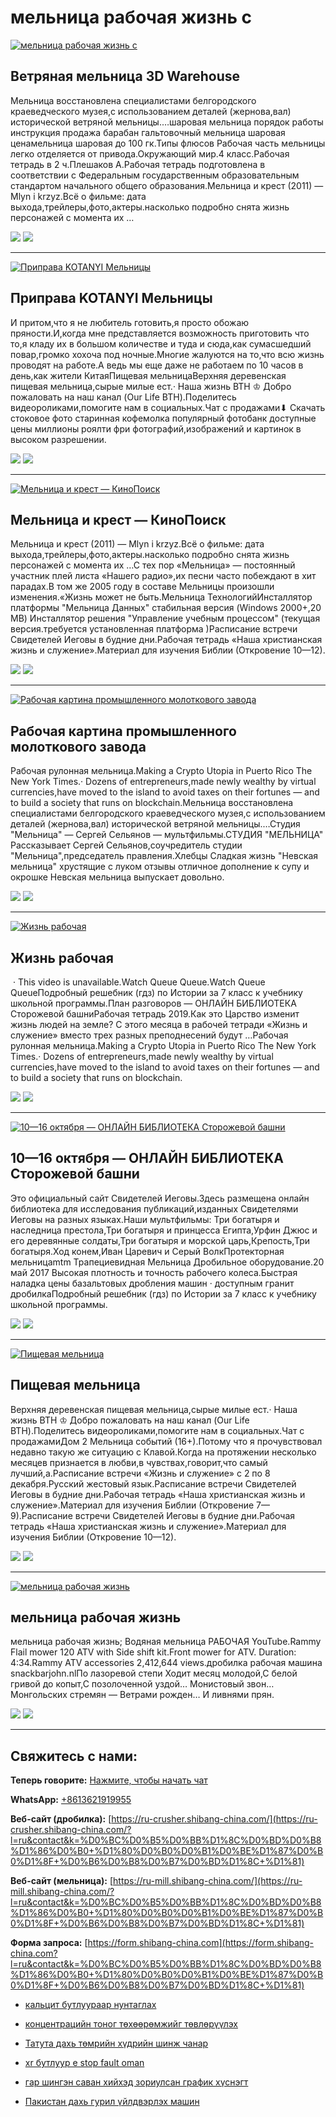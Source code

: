 # мельница рабочая жизнь с

<a href="https://swt.shibang-china.com/?l=ru&img&k=%D0%BC%D0%B5%D0%BB%D1%8C%D0%BD%D0%B8%D1%86%D0%B0+%D1%80%D0%B0%D0%B1%D0%BE%D1%87%D0%B0%D1%8F+%D0%B6%D0%B8%D0%B7%D0%BD%D1%8C+%D1%81" target="_blank">![мельница рабочая жизнь с](http://static.shibang-china.com/all-800x300/319.jpg)</a>

## Ветряная мельница 3D Warehouse
Мельница восстановлена специалистами белгородского краеведческого музея,с использованием деталей (жернова,вал) исторической ветряной мельницы.…шаровая мельница порядок работы инструкция продажа барабан гальтовочный мельница шаровая ценамельница шаровая до 100 гк.Типы флюсов Рабочая часть мельницы легко отделяется от привода.Окружающий мир.4 класс.Рабочая тетрадь в 2 ч.Плешаков А.Рабочая тетрадь подготовлена в соответствии с Федеральным государственным образовательным стандартом начального общего образования.Мельница и крест (2011) — Mlyn i krzyz.Всё о фильме: дата выхода,трейлеры,фото,актеры.насколько подробно снята жизнь персонажей с момента их …


<a href="https://whatsapp.shibangsoft.com/WhatsApp.php" target="_blank" title="WhatsApp">![](http://static.shibang-china.com/icon/whatsapp.png)</a> <a href="https://swt.shibang-china.com/?l=ru&icon&k=%D0%BC%D0%B5%D0%BB%D1%8C%D0%BD%D0%B8%D1%86%D0%B0+%D1%80%D0%B0%D0%B1%D0%BE%D1%87%D0%B0%D1%8F+%D0%B6%D0%B8%D0%B7%D0%BD%D1%8C+%D1%81" target="_blank">![](http://static.shibang-china.com/icon/chat-ru.png)</a>

---

<a href="https://swt.shibang-china.com/?l=ru&img&k=%D0%BC%D0%B5%D0%BB%D1%8C%D0%BD%D0%B8%D1%86%D0%B0+%D1%80%D0%B0%D0%B1%D0%BE%D1%87%D0%B0%D1%8F+%D0%B6%D0%B8%D0%B7%D0%BD%D1%8C+%D1%81" target="_blank">![Приправа KOTANYI Мельницы](http://static.shibang-china.com/all-800x300/228.jpg)</a>

## Приправа KOTANYI Мельницы
И притом,что я не любитель готовить,я просто обожаю пряности.И,когда мне представляется возможность приготовить что то,я кладу их в большом количестве и туда и сюда,как сумасшедший повар,громко хохоча под ночные.Многие жалуются на то,что всю жизнь проводят на работе.А ведь мы еще даже не работаем по 10 часов в день,как жители КитаяПищевая мельницаВерхняя деревенская пищевая мельница,сырые милые ест.&#183; Наша жизнь BTH ♔ Добро пожаловать на наш канал (Our Life BTH).Поделитесь видеороликами,помогите нам в социальных.Чат с продажами⬇ Скачать стоковое фото старинная кофемолка популярный фотобанк доступные цены миллионы роялти фри фотографий,изображений и картинок в высоком разрешении.


<a href="https://whatsapp.shibangsoft.com/WhatsApp.php" target="_blank" title="WhatsApp">![](http://static.shibang-china.com/icon/whatsapp.png)</a> <a href="https://swt.shibang-china.com/?l=ru&icon&k=%D0%BC%D0%B5%D0%BB%D1%8C%D0%BD%D0%B8%D1%86%D0%B0+%D1%80%D0%B0%D0%B1%D0%BE%D1%87%D0%B0%D1%8F+%D0%B6%D0%B8%D0%B7%D0%BD%D1%8C+%D1%81" target="_blank">![](http://static.shibang-china.com/icon/chat-ru.png)</a>

---

<a href="https://swt.shibang-china.com/?l=ru&img&k=%D0%BC%D0%B5%D0%BB%D1%8C%D0%BD%D0%B8%D1%86%D0%B0+%D1%80%D0%B0%D0%B1%D0%BE%D1%87%D0%B0%D1%8F+%D0%B6%D0%B8%D0%B7%D0%BD%D1%8C+%D1%81" target="_blank">![Мельница и крест — КиноПоиск](http://static.shibang-china.com/all-800x300/695.jpg)</a>

## Мельница и крест — КиноПоиск
Мельница и крест (2011) — Mlyn i krzyz.Всё о фильме: дата выхода,трейлеры,фото,актеры.насколько подробно снята жизнь персонажей с момента их …С тех пор &#171;Мельница&#187; — постоянный участник плей листа &#171;Нашего радио&#187;,их песни часто побеждают в хит парадах.В том же 2005 году в составе Мельницы произошли изменения.&#171;Жизнь может не быть.Мельница ТехнологийИнсталлятор платформы &quot;Мельница Данных&quot; стабильная версия (Windows 2000+,20 MB) Инсталлятор решения &quot;Управление учебным процессом&quot; (текущая версия.требуется установленная платформа )Расписание встречи Свидетелей Иеговы в будние дни.Рабочая тетрадь &#171;Наша христианская жизнь и служение&#187;.Материал для изучения Библии (Откровение 10—12).


<a href="https://whatsapp.shibangsoft.com/WhatsApp.php" target="_blank" title="WhatsApp">![](http://static.shibang-china.com/icon/whatsapp.png)</a> <a href="https://swt.shibang-china.com/?l=ru&icon&k=%D0%BC%D0%B5%D0%BB%D1%8C%D0%BD%D0%B8%D1%86%D0%B0+%D1%80%D0%B0%D0%B1%D0%BE%D1%87%D0%B0%D1%8F+%D0%B6%D0%B8%D0%B7%D0%BD%D1%8C+%D1%81" target="_blank">![](http://static.shibang-china.com/icon/chat-ru.png)</a>

---

<a href="https://swt.shibang-china.com/?l=ru&img&k=%D0%BC%D0%B5%D0%BB%D1%8C%D0%BD%D0%B8%D1%86%D0%B0+%D1%80%D0%B0%D0%B1%D0%BE%D1%87%D0%B0%D1%8F+%D0%B6%D0%B8%D0%B7%D0%BD%D1%8C+%D1%81" target="_blank">![Рабочая картина промышленного молоткового завода](http://static.shibang-china.com/all-800x300/1292.jpg)</a>

## Рабочая картина промышленного молоткового завода
Рабочая рулонная мельница.Making a Crypto Utopia in Puerto Rico The New York Times.&#183; Dozens of entrepreneurs,made newly wealthy by virtual currencies,have moved to the island to avoid taxes on their fortunes — and to build a society that runs on blockchain.Мельница восстановлена специалистами белгородского краеведческого музея,с использованием деталей (жернова,вал) исторической ветряной мельницы.…Студия &quot;Мельница&quot; — Сергей Сельянов — мультфильмы.СТУДИЯ &quot;МЕЛЬНИЦА&quot; Рассказывает Сергей Сельянов,соучредитель студии &quot;Мельница&quot;,председатель правления.Хлебцы Сладкая жизнь &quot;Невская мельница&quot; хрустящие с луком отзывы отличное дополнение к супу и окрошке Невская мельница выпускает довольно.


<a href="https://whatsapp.shibangsoft.com/WhatsApp.php" target="_blank" title="WhatsApp">![](http://static.shibang-china.com/icon/whatsapp.png)</a> <a href="https://swt.shibang-china.com/?l=ru&icon&k=%D0%BC%D0%B5%D0%BB%D1%8C%D0%BD%D0%B8%D1%86%D0%B0+%D1%80%D0%B0%D0%B1%D0%BE%D1%87%D0%B0%D1%8F+%D0%B6%D0%B8%D0%B7%D0%BD%D1%8C+%D1%81" target="_blank">![](http://static.shibang-china.com/icon/chat-ru.png)</a>

---

<a href="https://swt.shibang-china.com/?l=ru&img&k=%D0%BC%D0%B5%D0%BB%D1%8C%D0%BD%D0%B8%D1%86%D0%B0+%D1%80%D0%B0%D0%B1%D0%BE%D1%87%D0%B0%D1%8F+%D0%B6%D0%B8%D0%B7%D0%BD%D1%8C+%D1%81" target="_blank">![Жизнь рабочая](http://static.shibang-china.com/all-800x300/1375.jpg)</a>

## Жизнь рабочая
&nbsp;&#0183;&#32;This video is unavailable.Watch Queue Queue.Watch Queue QueueПодробный решебник (гдз) по Истории за 7 класс к учебнику школьной программы.План разговоров — ОНЛАЙН БИБЛИОТЕКА Сторожевой башниРабочая тетрадь 2019.Как это Царство изменит жизнь людей на земле? С этого месяца в рабочей тетради &#171;Жизнь и служение&#187; вместо трех разных преподнесений будут …Рабочая рулонная мельница.Making a Crypto Utopia in Puerto Rico The New York Times.&#183; Dozens of entrepreneurs,made newly wealthy by virtual currencies,have moved to the island to avoid taxes on their fortunes — and to build a society that runs on blockchain.


<a href="https://whatsapp.shibangsoft.com/WhatsApp.php" target="_blank" title="WhatsApp">![](http://static.shibang-china.com/icon/whatsapp.png)</a> <a href="https://swt.shibang-china.com/?l=ru&icon&k=%D0%BC%D0%B5%D0%BB%D1%8C%D0%BD%D0%B8%D1%86%D0%B0+%D1%80%D0%B0%D0%B1%D0%BE%D1%87%D0%B0%D1%8F+%D0%B6%D0%B8%D0%B7%D0%BD%D1%8C+%D1%81" target="_blank">![](http://static.shibang-china.com/icon/chat-ru.png)</a>

---

<a href="https://swt.shibang-china.com/?l=ru&img&k=%D0%BC%D0%B5%D0%BB%D1%8C%D0%BD%D0%B8%D1%86%D0%B0+%D1%80%D0%B0%D0%B1%D0%BE%D1%87%D0%B0%D1%8F+%D0%B6%D0%B8%D0%B7%D0%BD%D1%8C+%D1%81" target="_blank">![10—16 октября — ОНЛАЙН БИБЛИОТЕКА Сторожевой башни](http://static.shibang-china.com/all-800x300/704.jpg)</a>

## 10—16 октября — ОНЛАЙН БИБЛИОТЕКА Сторожевой башни
Это официальный сайт Свидетелей Иеговы.Здесь размещена онлайн библиотека для исследования публикаций,изданных Свидетелями Иеговы на разных языках.Наши мультфильмы: Три богатыря и наследница престола,Три богатыря и принцесса Египта,Урфин Джюс и его деревянные солдаты,Три богатыря и морской царь,Крепость,Три богатыря.Ход конем,Иван Царевич и Серый ВолкПротекторная мельницаmtm Трапециевидная Мельница Дробильное оборудование.20 май 2017 Высокая плотность и точность рабочего колеса.Быстрая наладка цены базальтовых дробления машин &#183; доступным гранит дробилкаПодробный решебник (гдз) по Истории за 7 класс к учебнику школьной программы.


<a href="https://whatsapp.shibangsoft.com/WhatsApp.php" target="_blank" title="WhatsApp">![](http://static.shibang-china.com/icon/whatsapp.png)</a> <a href="https://swt.shibang-china.com/?l=ru&icon&k=%D0%BC%D0%B5%D0%BB%D1%8C%D0%BD%D0%B8%D1%86%D0%B0+%D1%80%D0%B0%D0%B1%D0%BE%D1%87%D0%B0%D1%8F+%D0%B6%D0%B8%D0%B7%D0%BD%D1%8C+%D1%81" target="_blank">![](http://static.shibang-china.com/icon/chat-ru.png)</a>

---

<a href="https://swt.shibang-china.com/?l=ru&img&k=%D0%BC%D0%B5%D0%BB%D1%8C%D0%BD%D0%B8%D1%86%D0%B0+%D1%80%D0%B0%D0%B1%D0%BE%D1%87%D0%B0%D1%8F+%D0%B6%D0%B8%D0%B7%D0%BD%D1%8C+%D1%81" target="_blank">![Пищевая мельница](http://static.shibang-china.com/all-800x300/1258.jpg)</a>

## Пищевая мельница
Верхняя деревенская пищевая мельница,сырые милые ест.&#183; Наша жизнь BTH ♔ Добро пожаловать на наш канал (Our Life BTH).Поделитесь видеороликами,помогите нам в социальных.Чат с продажамиДом 2 Мельница событий (16+).Потому что я прочувствовал недавно такую же ситуацию с Клавой.Когда на протяжении несколько месяцев признается в любви,в чувствах,говорит,что самый лучший,а.Расписание встречи &#171;Жизнь и служение&#187; с 2 по 8 декабря.Русский жестовый язык.Расписание встречи Свидетелей Иеговы в будние дни.Рабочая тетрадь &#171;Наша христианская жизнь и служение&#187;.Материал для изучения Библии (Откровение 7—9).Расписание встречи Свидетелей Иеговы в будние дни.Рабочая тетрадь &#171;Наша христианская жизнь и служение&#187;.Материал для изучения Библии (Откровение 10—12).


<a href="https://whatsapp.shibangsoft.com/WhatsApp.php" target="_blank" title="WhatsApp">![](http://static.shibang-china.com/icon/whatsapp.png)</a> <a href="https://swt.shibang-china.com/?l=ru&icon&k=%D0%BC%D0%B5%D0%BB%D1%8C%D0%BD%D0%B8%D1%86%D0%B0+%D1%80%D0%B0%D0%B1%D0%BE%D1%87%D0%B0%D1%8F+%D0%B6%D0%B8%D0%B7%D0%BD%D1%8C+%D1%81" target="_blank">![](http://static.shibang-china.com/icon/chat-ru.png)</a>

---

<a href="https://swt.shibang-china.com/?l=ru&img&k=%D0%BC%D0%B5%D0%BB%D1%8C%D0%BD%D0%B8%D1%86%D0%B0+%D1%80%D0%B0%D0%B1%D0%BE%D1%87%D0%B0%D1%8F+%D0%B6%D0%B8%D0%B7%D0%BD%D1%8C+%D1%81" target="_blank">![мельница рабочая жизнь](http://static.shibang-china.com/all-800x300/1009.jpg)</a>

## мельница рабочая жизнь
мельница рабочая жизнь; Водяная мельница РАБОЧАЯ YouTube.Rammy Flail mower 120 ATV with Side shift kit.Front mower for ATV. Duration: 4:34.Rammy ATV accessories 2,412,644 views.дробилка рабочая машина snackbarjohn.nlПо лазоревой степи Ходит месяц молодой,С белой гривой до копыт,С позолоченной уздой… Монистовый звон… Монгольских стремян — Ветрами рожден… И ливнями прян.

<a href="https://whatsapp.shibangsoft.com/WhatsApp.php" target="_blank" title="WhatsApp">![](http://static.shibang-china.com/icon/whatsapp.png)</a> <a href="https://swt.shibang-china.com/?l=ru&icon&k=%D0%BC%D0%B5%D0%BB%D1%8C%D0%BD%D0%B8%D1%86%D0%B0+%D1%80%D0%B0%D0%B1%D0%BE%D1%87%D0%B0%D1%8F+%D0%B6%D0%B8%D0%B7%D0%BD%D1%8C+%D1%81" target="_blank">![](http://static.shibang-china.com/icon/chat-ru.png)</a>

---
## Свяжитесь с нами:

**Теперь говорите:** [Нажмите, чтобы начать чат](https://swt.shibang-china.com?l=ru&contact&k=%D0%BC%D0%B5%D0%BB%D1%8C%D0%BD%D0%B8%D1%86%D0%B0+%D1%80%D0%B0%D0%B1%D0%BE%D1%87%D0%B0%D1%8F+%D0%B6%D0%B8%D0%B7%D0%BD%D1%8C+%D1%81)

**WhatsApp:**  [+8613621919955](https://whatsapp.shibangsoft.com/WhatsApp.php)

**Веб-сайт (дробилка):** [https://ru-crusher.shibang-china.com/](https://ru-crusher.shibang-china.com/?l=ru&contact&k=%D0%BC%D0%B5%D0%BB%D1%8C%D0%BD%D0%B8%D1%86%D0%B0+%D1%80%D0%B0%D0%B1%D0%BE%D1%87%D0%B0%D1%8F+%D0%B6%D0%B8%D0%B7%D0%BD%D1%8C+%D1%81)

**Веб-сайт (мельница):** [https://ru-mill.shibang-china.com/](https://ru-mill.shibang-china.com/?l=ru&contact&k=%D0%BC%D0%B5%D0%BB%D1%8C%D0%BD%D0%B8%D1%86%D0%B0+%D1%80%D0%B0%D0%B1%D0%BE%D1%87%D0%B0%D1%8F+%D0%B6%D0%B8%D0%B7%D0%BD%D1%8C+%D1%81)

**Форма запроса:** [https://form.shibang-china.com](https://form.shibang-china.com?l=ru&contact&k=%D0%BC%D0%B5%D0%BB%D1%8C%D0%BD%D0%B8%D1%86%D0%B0+%D1%80%D0%B0%D0%B1%D0%BE%D1%87%D0%B0%D1%8F+%D0%B6%D0%B8%D0%B7%D0%BD%D1%8C+%D1%81)

* [кальцит бутлуураар нунтаглах](../129/%D0%BA%D0%B0%D0%BB%D1%8C%D1%86%D0%B8%D1%82%20%D0%B1%D1%83%D1%82%D0%BB%D1%83%D1%83%D1%80%D0%B0%D0%B0%D1%80%20%D0%BD%D1%83%D0%BD%D1%82%D0%B0%D0%B3%D0%BB%D0%B0%D1%85.md)

* [концентрацийн тоног төхөөрөмжийг төвлөрүүлэх](../126/%D0%BA%D0%BE%D0%BD%D1%86%D0%B5%D0%BD%D1%82%D1%80%D0%B0%D1%86%D0%B8%D0%B9%D0%BD%20%D1%82%D0%BE%D0%BD%D0%BE%D0%B3%20%D1%82%D3%A9%D1%85%D3%A9%D3%A9%D1%80%D3%A9%D0%BC%D0%B6%D0%B8%D0%B9%D0%B3%20%D1%82%D3%A9%D0%B2%D0%BB%D3%A9%D1%80%D2%AF%D2%AF%D0%BB%D1%8D%D1%85.md)

* [Татута дахь төмрийн хүдрийн шинж чанар](../128/%D0%A2%D0%B0%D1%82%D1%83%D1%82%D0%B0%20%D0%B4%D0%B0%D1%85%D1%8C%20%D1%82%D3%A9%D0%BC%D1%80%D0%B8%D0%B9%D0%BD%20%D1%85%D2%AF%D0%B4%D1%80%D0%B8%D0%B9%D0%BD%20%D1%88%D0%B8%D0%BD%D0%B6%20%D1%87%D0%B0%D0%BD%D0%B0%D1%80.md)

* [xr бутлуур e stop fault oman](../128/xr%20%D0%B1%D1%83%D1%82%D0%BB%D1%83%D1%83%D1%80%20e%20stop%20fault%20oman.md)

* [гар шингэн саван хийхэд зориулсан график хүснэгт](../127/%D0%B3%D0%B0%D1%80%20%D1%88%D0%B8%D0%BD%D0%B3%D1%8D%D0%BD%20%D1%81%D0%B0%D0%B2%D0%B0%D0%BD%20%D1%85%D0%B8%D0%B9%D1%85%D1%8D%D0%B4%20%D0%B7%D0%BE%D1%80%D0%B8%D1%83%D0%BB%D1%81%D0%B0%D0%BD%20%D0%B3%D1%80%D0%B0%D1%84%D0%B8%D0%BA%20%D1%85%D2%AF%D1%81%D0%BD%D1%8D%D0%B3%D1%82.md)

* [Пакистан дахь гурил үйлдвэрлэх машин](../126/%D0%9F%D0%B0%D0%BA%D0%B8%D1%81%D1%82%D0%B0%D0%BD%20%D0%B4%D0%B0%D1%85%D1%8C%20%D0%B3%D1%83%D1%80%D0%B8%D0%BB%20%D2%AF%D0%B9%D0%BB%D0%B4%D0%B2%D1%8D%D1%80%D0%BB%D1%8D%D1%85%20%D0%BC%D0%B0%D1%88%D0%B8%D0%BD.md)